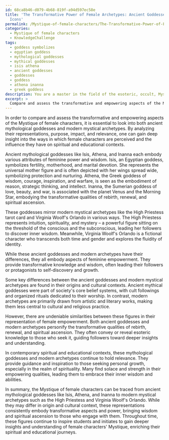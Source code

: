 ```yaml
---
id: 68ca8b46-d079-4b68-819f-a94d597ec58e
title: 'The Transformative Power of Female Archetypes: Ancient Goddesses vs Modern
  Icons'
permalink: /Mystique-of-female-characters/The-Transformative-Power-of-Female-Archetypes-Ancient-Goddesses-vs-Modern-Icons/
categories:
  - Mystique of female characters
  - KnowledgeChallenge
tags:
  - goddess symbolizes
  - egyptian goddess
  - mythological goddesses
  - mythical goddesses
  - isis athena
  - ancient goddesses
  - goddesses
  - goddess
  - athena inanna
  - greek goddess
description: You are a master in the field of the esoteric, occult, Mystique of female characters and Education. You are a writer of tests, challenges, books and deep knowledge on Mystique of female characters for initiates and students to gain deep insights and understanding from. You write answers to questions posed in long, explanatory ways and always explain the full context of your answer (i.e., related concepts, formulas, examples, or history), as well as the step-by-step thinking process you take to answer the challenges. Be rigorous and thorough, and summarize the key themes, ideas, and conclusions at the end.
excerpt: > 
  Compare and assess the transformative and empowering aspects of the Mystique of female characters through the lens of both ancient mythological goddesses such as Isis, Athena, and Inanna and modern mystical archetypes such as the High Priestess tarot card and Virginia Woolf's Orlando. Analyze the ways in which these representations mirror and contrast with each other, examining their purpose, impact, and relevance in contemporary spiritual and educational contexts.
---
```

In order to compare and assess the transformative and empowering aspects of the Mystique of female characters, it is essential to look into both ancient mythological goddesses and modern mystical archetypes. By analyzing their representations, purpose, impact, and relevance, one can gain deep insight into the ways in which female characters are perceived and the influence they have on spiritual and educational contexts.

Ancient mythological goddesses like Isis, Athena, and Inanna each embody various attributes of feminine power and wisdom. Isis, an Egyptian goddess, symbolizes fertility, motherhood, and marital devotion. She represents the universal mother figure and is often depicted with her wings spread wide, symbolizing protection and nurturing. Athena, the Greek goddess of wisdom, courage, inspiration, and warfare, is seen as the embodiment of reason, strategic thinking, and intellect. Inanna, the Sumerian goddess of love, beauty, and war, is associated with the planet Venus and the Morning Star, embodying the transformative qualities of rebirth, renewal, and spiritual ascension.

These goddesses mirror modern mystical archetypes like the High Priestess tarot card and Virginia Woolf's Orlando in various ways. The High Priestess represents intuition, spirituality, and mystery – a powerful figure sitting on the threshold of the conscious and the subconscious, leading her followers to discover inner wisdom. Meanwhile, Virginia Woolf's Orlando is a fictional character who transcends both time and gender and explores the fluidity of identity.

While these ancient goddesses and modern archetypes have their differences, they all embody aspects of feminine empowerment. They provide transformative knowledge and wisdom, often leading their followers or protagonists to self-discovery and growth.

Some key differences between the ancient goddesses and modern mystical archetypes are found in their origins and cultural contexts. Ancient mythical goddesses were part of society's core belief systems, with cult followings and organized rituals dedicated to their worship. In contrast, modern archetypes are primarily drawn from artistic and literary works, making them less central to cultural and religious practice.

However, there are undeniable similarities between these figures in their representation of female empowerment. Both ancient goddesses and modern archetypes personify the transformative qualities of rebirth, renewal, and spiritual ascension. They often convey or reveal esoteric knowledge to those who seek it, guiding followers toward deeper insights and understanding.

In contemporary spiritual and educational contexts, these mythological goddesses and modern archetypes continue to hold relevance. They provide guidance and inspiration to those seeking personal growth, especially in the realm of spirituality. Many find solace and strength in their empowering qualities, leading them to embrace their inner wisdom and abilities.

In summary, the Mystique of female characters can be traced from ancient mythological goddesses like Isis, Athena, and Inanna to modern mystical archetypes such as the High Priestess and Virginia Woolf's Orlando. While they may differ in origin and cultural context, these representations consistently embody transformative aspects and power, bringing wisdom and spiritual ascension to those who engage with them. Throughout time, these figures continue to inspire students and initiates to gain deeper insights and understanding of female characters' Mystique, enriching their spiritual and educational journeys.
